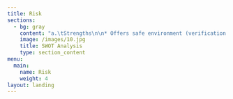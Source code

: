 ```yaml
---
title: Risk
sections:
  - bg: gray
    content: "a.\tStrengths\n\n* Offers safe environment (verification of properties)\n* Single platform for end-to-end rental requirements\n* 24/7 customer service\n* Simple business model in terms of service fee\n\nb.\tWeaknesses\n\n* Lack of willingness to use the application among property owners (some people are not aware about internet applications)\n* Other companies can copy the idea\n\nc.\tOpportunities\n\n* Expansion into other countries\n* Partnership with colleges and universities\n* Additional service offerings by collaborating with airlines, rental companies etc.\n\nd.\tThreats\n\n* Privacy concerns; primarily around hacking of personal information\n* Competition from similar businesses \n* Adoption of new technologies as they come out in future"
    image: /images/10.jpg
    title: SWOT Analysis
    type: section_content
menu:
  main:
    name: Risk
    weight: 4
layout: landing
---
```


